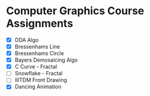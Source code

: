 # Computer Graphics Course Assignments

- [x]	DDA Algo 
- [x]	Bressenhams Line
- [x]	Bressenhams Circle
- [x]	Bayers Demosaicing Algo
- [x]	C Curve - Fractal
- [ ]	Snowflake - Fractal
- [ ]	IIITDM Front Drawing
- [x]	Dancing Animation